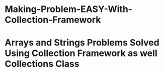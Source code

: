 # Making-Problem-EASY-With-Collection-Framework
# Arrays and Strings Problems Solved Using Collection Framework as well Collections Class